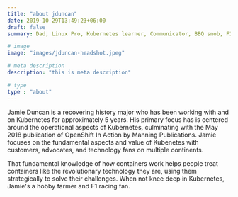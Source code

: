 ```yaml
---
title: "about jduncan"
date: 2019-10-29T13:49:23+06:00
draft: false
summary: Dad, Linux Pro, Kubernetes learner, Communicator, BBQ snob, F1 junkie, Maker, Wannabe farmer

# image
image: "images/jduncan-headshot.jpeg"

# meta description
description: "this is meta description"

# type
type : "about"
---
```


Jamie Duncan is a recovering history major who has been working with and on Kubernetes for approximately 5 years. His primary focus has is centered around the operational aspects of Kubernetes, culminating with the May 2018 publication of OpenShift In Action by Manning Publications. Jamie focuses on the fundamental aspects and value of Kubenetes with customers, advocates, and technology fans on multiple continents. 

That fundamental knowledge of how containers work helps people treat containers like the revolutionary technology they are, using them strategically to solve their challenges. When not knee deep in Kubernetes, Jamie's a hobby farmer and F1 racing fan.